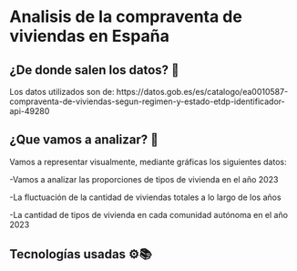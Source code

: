 <h1>Analisis de la compraventa de viviendas en España</h1>

<h2>¿De donde salen los datos? 📝</h2>

<p>Los datos utilizados son de: https://datos.gob.es/es/catalogo/ea0010587-compraventa-de-viviendas-segun-regimen-y-estado-etdp-identificador-api-49280</p>

<h2>¿Que vamos a analizar? 🧪</h2>

Vamos a representar visualmente, mediante gráficas los siguientes datos:
<p>-Vamos a analizar las proporciones de tipos de vivienda en el año 2023 </p>
<p>-La fluctuación de la cantidad de viviendas totales a lo largo de los años </p>
<p>-La cantidad de tipos de vivienda en cada comunidad autónoma en el año 2023 </p>

<h2>Tecnologías usadas ⚙️📚</h2>
